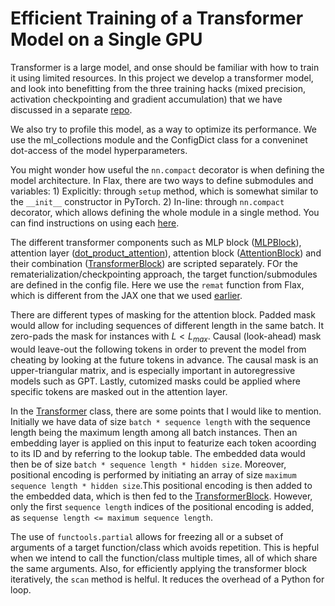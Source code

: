 # Efficient Training of a  Transformer Model on a Single GPU

Transformer is a large model, and onse should be familiar with how to train it using limited resources. In this project we develop a transformer model, and look into benefitting from the three training hacks (mixed precision, activation checkpointing and gradient accumulation) that we have discussed in a separate [repo](../single-gpu-training-hacks/).

We also try to profile this model, as a way to optimize its performance. We use the ml_collections module and the ConfigDict class for a conveninet dot-access of the model hyperparameters.

You might wonder how useful the `nn.compact` decorator is when defining the model architecture. In Flax, there are two ways to define submodules and variables: 1) Explicitly: through `setup` method, which is somewhat similar to the `__init__` constructor in PyTorch. 2) In-line: through `nn.compact` decorator, which allows defining the whole module in a single method. You can find instructions on using each [here](https://flax-linen.readthedocs.io/en/latest/guides/flax_fundamentals/setup_or_nncompact.html).

The different transformer components such as MLP block ([MLPBlock](jax/model.py#L9)), attention layer ([dot_product_attention](jax/model.py#L32)), attention block ([AttentionBlock](jax/model.py#L53)) and their combination ([TransformerBlock](jax/model.py#L78)) are scripted separately. FOr the rematerialization/checkpointing approach, the target function/submodules are defined in the config file. Here we use the `remat` function from Flax, which is different from the JAX one that we used [earlier](../single-gpu-training-hacks/jax/utils.py#L19).

There are different types of masking for the attention block. Padded mask would allow for including sequences of different length in the same batch. It zero-pads the mask for instances with $L < L_{max}$. Causal (look-ahead) mask would leave-out the following tokens in order to prevent the model from cheating by looking at the future tokens in advance. The causal mask is an upper-triangular matrix, and is especially important in autoregressive models such as GPT. Lastly, cutomized masks could be applied where specific tokens are masked out in the attention layer. 

In the [Transformer](jax/model.py#L100) class, there are some points that I would like to mention. Initially we have data of size `batch * sequence length` with the sequence length being the maximum length among all batch instances. Then an embedding layer is applied on this input to featurize each token acoording to its ID and by referring to the lookup table. The embedded data would then be of size `batch * sequence length * hidden size`. Moreover, positional encoding is performed by initiating an array of size `maximum sequence length * hidden size`.This positional encoding is then added to the embedded data, which is then fed to the [TransformerBlock](jax/model.py#L78). However, only the first `sequence length` indices of the positional encoding is added, as `sequense length <= maximum sequence length`.

The use of `functools.partial` allows for freezing all or a subset of arguments of a target function/class which avoids repetition. This is hepful when we intend to call the function/class multiple times, all of which share the same arguments. Also, for efficiently applying the transformer block iteratively, the `scan` method is helful. It reduces the overhead of a Python for loop.
